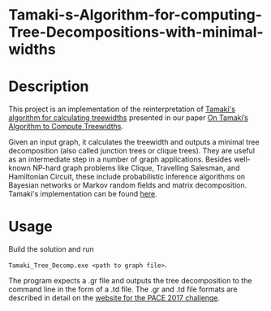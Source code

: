 # Tamaki-s-Algorithm-for-computing-Tree-Decompositions-with-minimal-widths

# Description

This project is an implementation of the reinterpretation of [Tamaki's algorithm for calculating treewidths](https://drops.dagstuhl.de/opus/volltexte/2017/7880/) presented in our paper [On Tamaki’s Algorithm to Compute Treewidths](https://drops.dagstuhl.de/opus/frontdoor.php?source_opus=13781).

Given an input graph, it calculates the treewidth and outputs a minimal tree decomposition (also called junction trees or clique trees). They are useful as an intermediate step in a number of graph applications. Besides well-known NP-hard graph problems like Clique, Travelling Salesman, and Hamiltonian Circuit, these include probabilistic inference algorithms on Bayesian networks or Markov random fields and matrix decomposition.
Tamaki's implementation can be found [here](https://github.com/TCS-Meiji/PACE2017-TrackA).

# Usage

Build the solution and run

`Tamaki_Tree_Decomp.exe <path to graph file>`.

The program expects a .gr file and outputs the tree decomposition to the command line in the form of a .td file. The .gr and .td file formats are described in detail on the [website for the PACE 2017 challenge](https://pacechallenge.org/2017/treewidth/).
